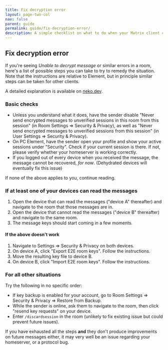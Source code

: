 ```yaml
---
title: Fix decryption error
layout: page-two-col
nav: false
parent: guide
permalink: guide/fix-decryption-error/
description: A simple checklist on what to do when your Matrix client cannot decrypt messages.
---
```


## Fix decryption error

If you're seeing *Unable to decrypt message* or similar errors in a room, here's a list of possible steps you can take to try to remedy the situation. Note that the instructions are relative to Element, but in principle similar steps can be taken for other clients.

A detailed explanation is available on [neko.dev](https://blog.neko.dev/posts/unable-to-decrypt-matrix.html).

### Basic checks

* Unless you understand what it does, have the sender disable "Never send encrypted messages to unverified sessions in this room from this session" (in Room Settings => Security & Privacy), as well as "Never send encrypted messages to unverified sessions from this session" (in User Settings => Security & Privacy).
* On PC Element, have the sender open your profile and show your active sessions under "Security". Check if your current session is there. If not, please verify whether your homeserver is working correctly.
* If you logged out of every device when you received the message, the message cannot be recovered, *for now*. (Dehydrated devices will eventually fix this issue)

If none of the above applies to you, continue reading.

### If at least one of your devices can read the messages

1. Open the device that can read the messages ("device A" thereafter) and navigate to the room that those messages are in.
2. Open the device that cannot read the messages ("device B" thereafter) and navigate to the same room.
3. The message keys should start coming in a few moments.

#### If the above doesn't work

1. Navigate to Settings => Security & Privacy on both devices.
2. On device A, click "Export E2E room keys". Follow the instructions.
3. Move the resulting key file to device B.
4. On device B, click "Import E2E room keys". Follow the instructions.

### For all other situations

Try the following in no specific order:

* If key backup is enabled for your account, go to Room Settings => Security & Privacy => Restore from Backup.
* While the sender is online, ask them to navigate to the room, then click "resend key requests" on your device.
* Enter `/discardsession` in the room (unlikely to fix existing issue but could prevent future issues).

If you have exhausted all the steps **and** they don't produce improvements on future messages either, it may very well be an issue regarding your homeserver, or a protocol bug.

